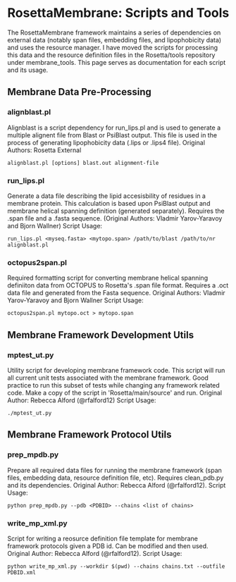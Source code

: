 # RosettaMembrane: Scripts and Tools

The RosettaMembrane framework maintains a series of dependencies on external data (notably span files, embedding files, and lipophobicity data) and uses the resource manager. I have moved the scripts for processing this data and the resource definition files in the Rosetta/tools repository under membrane_tools. This page serves as documentation for each script and its usage. 

## Membrane Data Pre-Processing

### alignblast.pl
Alignblast is a script dependency for run_lips.pl and is used to generate a multiple alignent file from Blast or PsiBlast output. This file is used in the process of generating lipophobicity data (.lips or .lips4 file). Original Authors: Rosetta External

```
alignblast.pl [options] blast.out alignment-file
```

### run_lips.pl
Generate a data file describing the lipid accesisbility of residues in a membrane protein. This calculation is based upon PsiBlast output and membrane helical spanning definition (generated separately). Requires the .span file and a .fasta sequence. (Original Authors: Vladmir Yarov-Yaravoy and Bjorn Wallner)
Script Usage: 

```
run_lips.pl <myseq.fasta> <mytopo.span> /path/to/blast /path/to/nr alignblast.pl
```

### octopus2span.pl
Required formatting script for converting membrane helical spanning definiiton data from OCTOPUS to Rosetta's .span file format. Requires a .oct data file and generated from the Fasta sequence. Original Authors: Vladmir Yarov-Yaravoy and Bjorn Wallner 
Script Usage: 

```
octopus2span.pl mytopo.oct > mytopo.span
```

## Membrane Framework Development Utils

### mptest_ut.py
Utility script for developing membrane framework code. This script will run all current unit tests associated with the membrane framework. Good practice to run this subset of tests while changing any framework related code. Make a copy of the script in 'Rosetta/main/source' and run. Original Author: Rebecca Alford (@rfalford12)
Script Usage: 

```
./mptest_ut.py
```

## Membrane Framework Protocol Utils

### prep_mpdb.py
Prepare all required data files for running the membrane framework (span files, embedding data, resource definition file, etc). Requires clean_pdb.py and its dependencies. Original Author: Rebecca Alford (@rfalford12). 
Script Usage: 

```
python prep_mpdb.py --pdb <PDBID> --chains <list of chains> 
```

### write_mp_xml.py
Script for writing a reosurce definition file template for membrane framework protocols given a PDB id. Can be modified and then used. Original Author: Rebecca Alford (@rfalford12). 
Script Usage: 

```
python write_mp_xml.py --workdir $(pwd) --chains chains.txt --outfile PDBID.xml
```
